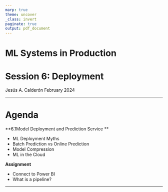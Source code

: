 ```yaml
---
marp: true
theme: uncover
_class: invert
paginate: true
output: pdf_document
---
```


# ML Systems in Production
# Session 6: Deployment
Jesús A. Calderón
February 2024

---

# Agenda

**6.1Model Deployment and Prediction Service **
	
+ ML Deployment Myths
+ Batch Prediction vs Online Prediction
+ Model Compression
+ ML in the Cloud
	
**Assignment**

+ Connect to Power BI
+ What is a pipeline?

---
